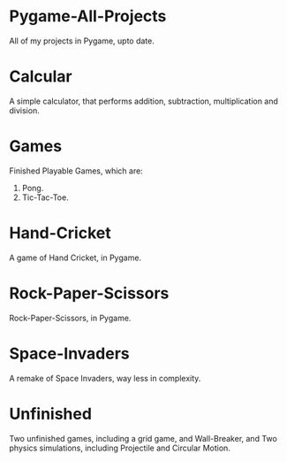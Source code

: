 # Pygame-All-Projects
All of my projects in Pygame, upto date.

# Calcular
A simple calculator, that performs addition, subtraction, multiplication and division.

# Games
Finished Playable Games, which are:

1. Pong.
2. Tic-Tac-Toe.

# Hand-Cricket
A game of Hand Cricket, in Pygame.

# Rock-Paper-Scissors
Rock-Paper-Scissors, in Pygame.

# Space-Invaders
A remake of Space Invaders, way less in complexity.

# Unfinished
Two unfinished games, including a grid game, and Wall-Breaker, and Two physics simulations, including Projectile and Circular Motion.

